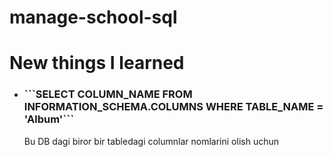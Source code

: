 # manage-school-sql

<h1>New things I learned</h1>
<ul>
  <li>
  <h3>```SELECT	COLUMN_NAME FROM INFORMATION_SCHEMA.COLUMNS WHERE	TABLE_NAME = 'Album'```</h3>
  <p>Bu DB dagi biror bir tabledagi columnlar nomlarini olish uchun</p>
  </li>
</ul>
